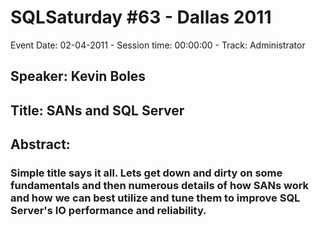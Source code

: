 # SQLSaturday #63 - Dallas 2011
Event Date: 02-04-2011 - Session time: 00:00:00 - Track: Administrator
## Speaker: Kevin Boles
## Title: SANs and SQL Server
## Abstract:
### Simple title says it all. Lets get down and dirty on some fundamentals and then numerous details of how SANs work and how we can best utilize and tune them to improve SQL Server's IO performance and reliability.
